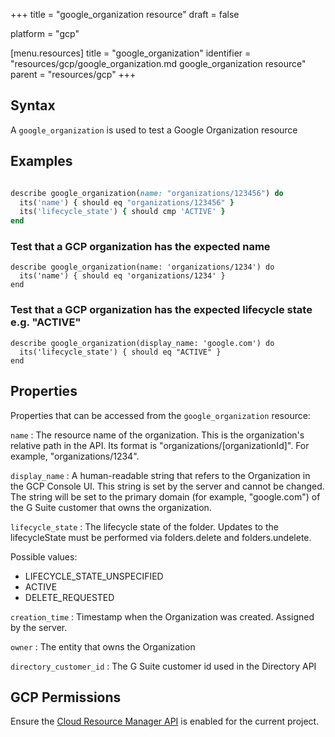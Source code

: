+++
title = "google_organization resource"
draft = false

platform = "gcp"

[menu.resources]
    title = "google_organization"
    identifier = "resources/gcp/google_organization.md google_organization resource"
    parent = "resources/gcp"
+++

## Syntax

A `google_organization` is used to test a Google Organization resource

## Examples

```ruby

describe google_organization(name: "organizations/123456") do
  its('name') { should eq "organizations/123456" }
  its('lifecycle_state') { should cmp 'ACTIVE' }
end
```

### Test that a GCP organization has the expected name

    describe google_organization(name: 'organizations/1234') do
      its('name') { should eq 'organizations/1234' }
    end

### Test that a GCP organization has the expected lifecycle state e.g. "ACTIVE"

    describe google_organization(display_name: 'google.com') do
      its('lifecycle_state') { should eq "ACTIVE" }
    end

## Properties

Properties that can be accessed from the `google_organization` resource:

`name`
: The resource name of the organization. This is the organization's relative path in the API. Its format is "organizations/[organizationId]". For example, "organizations/1234".

`display_name`
: A human-readable string that refers to the Organization in the GCP Console UI. This string is set by the server and cannot be changed. The string will be set to the primary domain (for example, "google.com") of the G Suite customer that owns the organization.

`lifecycle_state`
: The lifecycle state of the folder. Updates to the lifecycleState must be performed via folders.delete and folders.undelete.

  Possible values:

  - LIFECYCLE_STATE_UNSPECIFIED
  - ACTIVE
  - DELETE_REQUESTED

`creation_time`
: Timestamp when the Organization was created. Assigned by the server.

`owner`
: The entity that owns the Organization

  `directory_customer_id`
  : The G Suite customer id used in the Directory API

## GCP Permissions

Ensure the [Cloud Resource Manager API](https://console.cloud.google.com/apis/library/cloudresourcemanager.googleapis.com/) is enabled for the current project.
